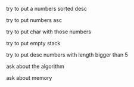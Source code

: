 try to put a numbers sorted desc

try to put numbers asc

try to put char with those numbers

try to put empty stack

try to put desc numbers with length bigger than 5

ask about the algorithm 

ask about memory 


